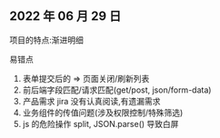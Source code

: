 ## 2022 年 06 月 29 日

项目的特点:渐进明细

易错点

1. 表单提交后的 => 页面关闭/刷新列表
2. 前后端字段匹配/请求匹配(get/post, json/form-data)
3. 产品需求 jira 没有认真阅读,有遗漏需求
4. 业务组件的传值问题(涉及权限控制/特殊筛选)
5. js 的危险操作 split, JSON.parse() 导致白屏
